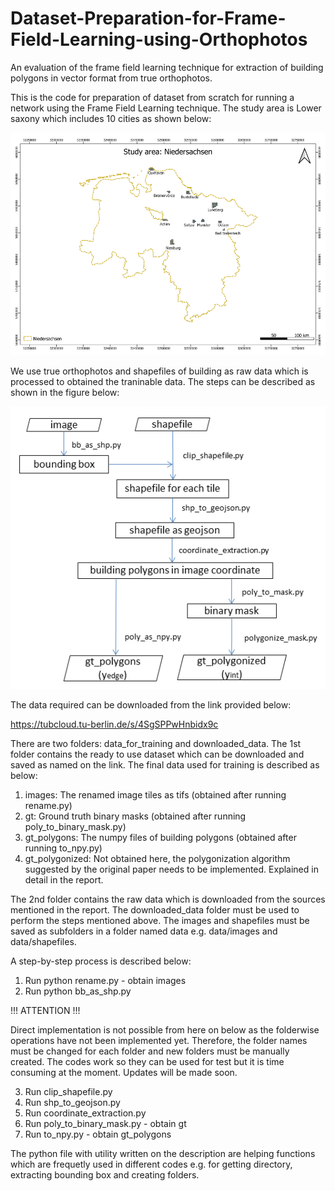 # Dataset-Preparation-for-Frame-Field-Learning-using-Orthophotos
An evaluation of the frame field learning technique for extraction of building polygons in vector format from true orthophotos.

This is the code for preparation of dataset from scratch for running a network using the Frame Field Learning technique. The study area is Lower saxony which includes 10 cities as shown below:

![alt text](images/study_area_niedersachsen.png)

We use true orthophotos and shapefiles of building as raw data which is processed to obtained the traninable data. The steps can be described as shown in the figure below:

![alt text](images/Flowchart.png)

The data required can be downloaded from the link provided below:

https://tubcloud.tu-berlin.de/s/4SgSPPwHnbidx9c


There are two folders: data_for_training and downloaded_data. The 1st folder contains the ready to use dataset which can be downloaded and saved as named on the link.
The final data used for training is described as below:

1. images: The renamed image tiles as tifs (obtained after running rename.py)
2. gt: Ground truth binary masks (obtained after running poly_to_binary_mask.py)
3. gt_polygons: The numpy files of building polygons (obtained after running to_npy.py)
4. gt_polygonized: Not obtained here, the polygonization algorithm suggested by the original paper needs to be implemented. Explained in detail in the report.

The 2nd folder contains the raw data which is downloaded from the sources mentioned in the report. The downloaded_data folder must be used to perform the steps mentioned above. The images and shapefiles must be saved as subfolders in a folder named data e.g. data/images and data/shapefiles.

A step-by-step process is described below:

1. Run python rename.py - obtain images
2. Run python bb_as_shp.py

!!! ATTENTION !!! 

Direct implementation is not possible from here on below as the folderwise operations have not been implemented yet. Therefore, the folder names must be changed for each folder and new folders must be manually created. The codes work so they can be used for test but it is time consuming at the moment. Updates will be made soon.

3. Run clip_shapefile.py
4. Run shp_to_geojson.py
5. Run coordinate_extraction.py
6. Run poly_to_binary_mask.py - obtain gt
7. Run to_npy.py - obtain gt_polygons

The python file with utility written on the description are helping functions which are frequetly used in different codes e.g. for getting directory, extracting bounding box and creating folders.

